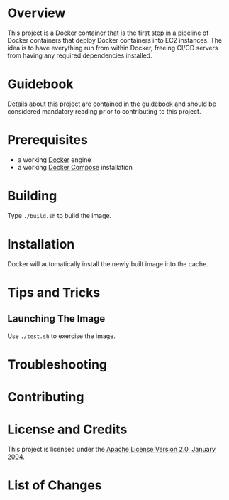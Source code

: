 # Overview
This project is a Docker container that is the first step in a pipeline of
Docker containers that deploy Docker containers into EC2 instances.  The idea
is to have everything run from within Docker, freeing CI/CD servers from having
any required dependencies installed.

# Guidebook
Details about this project are contained in the [guidebook](guidebook/guidebook.md)
and should be considered mandatory reading prior to contributing to this project.

# Prerequisites
* a working [Docker](http://docker.io) engine
* a working [Docker Compose](http://docker.io) installation

# Building
Type `./build.sh` to build the image.

# Installation
Docker will automatically install the newly built image into the cache.

# Tips and Tricks

## Launching The Image
Use `./test.sh` to exercise the image.

# Troubleshooting

# Contributing

# License and Credits
This project is licensed under the [Apache License Version 2.0, January 2004](http://www.apache.org/licenses/).

# List of Changes
